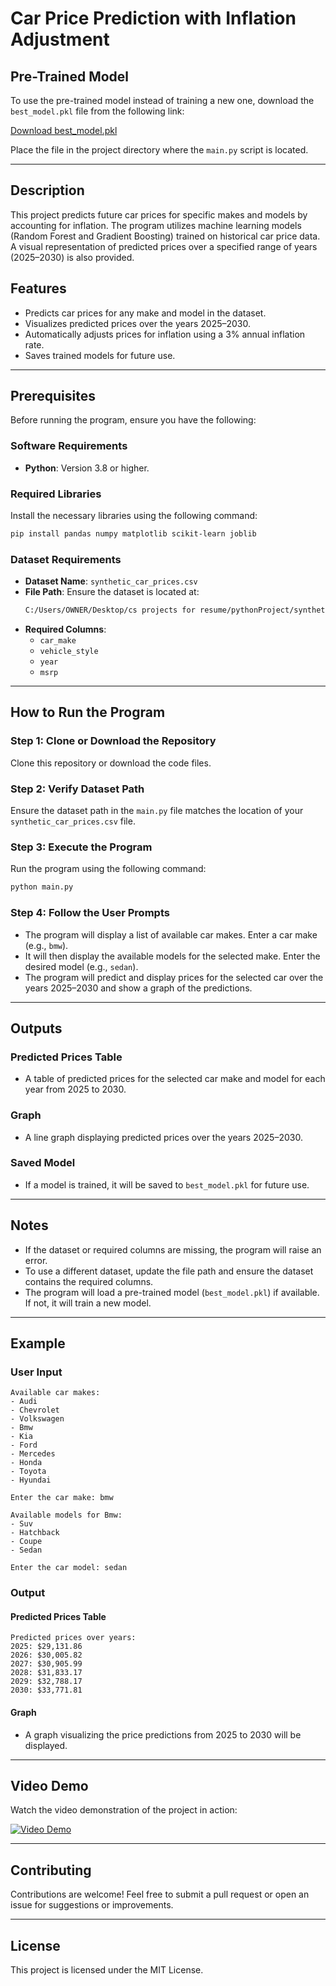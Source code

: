 # Car Price Prediction with Inflation Adjustment

## Pre-Trained Model
To use the pre-trained model instead of training a new one, download the `best_model.pkl` file from the following link:

[Download best_model.pkl](https://drive.google.com/file/d/1YOHWSmPlKK8Y4z1xujilawVc8Lg_aHDj/view?usp=drive_link)

Place the file in the project directory where the `main.py` script is located.

---

## Description
This project predicts future car prices for specific makes and models by accounting for inflation. The program utilizes machine learning models (Random Forest and Gradient Boosting) trained on historical car price data. A visual representation of predicted prices over a specified range of years (2025–2030) is also provided.

## Features
- Predicts car prices for any make and model in the dataset.
- Visualizes predicted prices over the years 2025–2030.
- Automatically adjusts prices for inflation using a 3% annual inflation rate.
- Saves trained models for future use.

---

## Prerequisites
Before running the program, ensure you have the following:

### Software Requirements
- **Python**: Version 3.8 or higher.

### Required Libraries
Install the necessary libraries using the following command:
```bash
pip install pandas numpy matplotlib scikit-learn joblib
```

### Dataset Requirements
- **Dataset Name**: `synthetic_car_prices.csv`
- **File Path**: Ensure the dataset is located at:
  ```bash
  C:/Users/OWNER/Desktop/cs projects for resume/pythonProject/synthetic_car_prices.csv
  ```
- **Required Columns**:
  - `car_make`
  - `vehicle_style`
  - `year`
  - `msrp`

---

## How to Run the Program

### Step 1: Clone or Download the Repository
Clone this repository or download the code files.

### Step 2: Verify Dataset Path
Ensure the dataset path in the `main.py` file matches the location of your `synthetic_car_prices.csv` file.

### Step 3: Execute the Program
Run the program using the following command:
```bash
python main.py
```

### Step 4: Follow the User Prompts
- The program will display a list of available car makes. Enter a car make (e.g., `bmw`).
- It will then display the available models for the selected make. Enter the desired model (e.g., `sedan`).
- The program will predict and display prices for the selected car over the years 2025–2030 and show a graph of the predictions.

---

## Outputs

### Predicted Prices Table
- A table of predicted prices for the selected car make and model for each year from 2025 to 2030.

### Graph
- A line graph displaying predicted prices over the years 2025–2030.

### Saved Model
- If a model is trained, it will be saved to `best_model.pkl` for future use.

---

## Notes
- If the dataset or required columns are missing, the program will raise an error.
- To use a different dataset, update the file path and ensure the dataset contains the required columns.
- The program will load a pre-trained model (`best_model.pkl`) if available. If not, it will train a new model.

---

## Example
### User Input
```plaintext
Available car makes:
- Audi
- Chevrolet
- Volkswagen
- Bmw
- Kia
- Ford
- Mercedes
- Honda
- Toyota
- Hyundai

Enter the car make: bmw

Available models for Bmw:
- Suv
- Hatchback
- Coupe
- Sedan

Enter the car model: sedan
```

### Output
#### Predicted Prices Table
```plaintext
Predicted prices over years:
2025: $29,131.86
2026: $30,005.82
2027: $30,905.99
2028: $31,833.17
2029: $32,788.17
2030: $33,771.81
```

#### Graph
- A graph visualizing the price predictions from 2025 to 2030 will be displayed.

---

## Video Demo
Watch the video demonstration of the project in action:

[![Video Demo](https://img.youtube.com/vi/your_video_id/maxresdefault.jpg)](your_video_link)

---

## Contributing
Contributions are welcome! Feel free to submit a pull request or open an issue for suggestions or improvements.

---

## License
This project is licensed under the MIT License.
